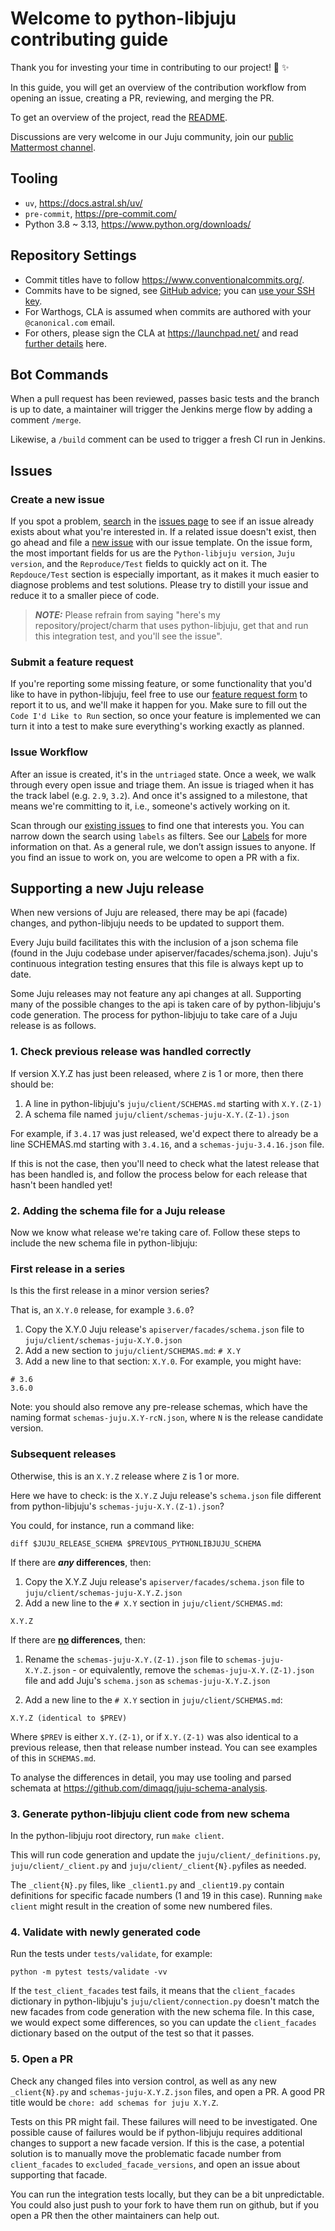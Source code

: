 # Welcome to python-libjuju contributing guide <!-- omit in toc -->

Thank you for investing your time in contributing to our project! :confetti_ball: :sparkles:

In this guide, you will get an overview of the contribution workflow from opening an issue,
creating a PR, reviewing, and merging the PR.

To get an overview of the project, read the [README](https://github.com/juju/python-libjuju/blob/master/docs/readme.rst).

Discussions are very welcome in our Juju community, join our [public Mattermost channel](https://chat.charmhub.io/charmhub/channels/juju).

## Tooling

- `uv`, https://docs.astral.sh/uv/
- `pre-commit`, https://pre-commit.com/
- Python 3.8 ~ 3.13, https://www.python.org/downloads/

## Repository Settings

- Commit titles have to follow https://www.conventionalcommits.org/.
- Commits have to be signed, see [GitHub advice](https://docs.github.com/en/authentication/managing-commit-signature-verification/signing-commits); you can [use your SSH key](https://docs.github.com/en/authentication/managing-commit-signature-verification/about-commit-signature-verification#ssh-commit-signature-verification).
- For Warthogs, CLA is assumed when commits are authored with your `@canonical.com` email.
- For others, please sign the CLA at https://launchpad.net/ and read [further details](https://ubuntu.com/legal/contributors/faq) here.

## Bot Commands

When a pull request has been reviewed, passes basic tests and the branch is up to date, a maintainer will trigger the Jenkins merge flow by adding a comment `/merge`.

Likewise, a `/build` comment can be used to trigger a fresh CI run in Jenkins.

## Issues

### Create a new issue

If you spot a problem, [search](https://docs.github.com/en/github/searching-for-information-on-github/searching-on-github/searching-issues-and-pull-requests#search-by-the-title-body-or-comments)
in the [issues page](https://github.com/juju/python-libjuju/issues) to see if an issue already exists about what you're interested in.
If a related issue doesn't exist, then go ahead and file a [new issue](https://github.com/juju/python-libjuju/issues/new?assignees=&labels=bug&projects=&template=BugReport.yml)
with our issue template. On the issue form, the most important fields for us are the `Python-libjuju version`, `Juju version`, and
the `Reproduce/Test` fields to quickly act on it. The `Repdouce/Test` section is especially important, as it makes it much easier to diagnose
problems and test solutions. Please try to distill your issue and reduce it to a smaller piece of code.

> **_NOTE:_** Please refrain from saying "here's my repository/project/charm that uses
python-libjuju, get that and run this integration test, and you'll see the issue".

### Submit a feature request

If you're reporting some missing feature, or some functionality that you'd like to have in python-libjuju, feel free to use our
[feature request form](https://github.com/juju/python-libjuju/issues/new?assignees=&labels=wishlisted&projects=&template=FeatureRequest.yml)
to report it to us, and we'll make it happen for you. Make sure to fill out the `Code I'd Like to Run` section, so once your feature is implemented we can turn it into a test
to make sure everything's working exactly as planned.

### Issue Workflow

After an issue is created, it's in the `untriaged` state. Once a week, we walk through every open issue and triage them.
An issue is triaged when it has the track label (e.g. `2.9`, `3.2`). And once it's assigned to a milestone, that means we're committing to it, i.e., someone's actively working on it.

Scan through our [existing issues](https://github.com/juju/python-libjuju/issues) to find one that interests you.
You can narrow down the search using `labels` as filters. See our [Labels](https://github.com/juju/python-libjuju/labels) for more information on that.
As a general rule, we don’t assign issues to anyone. If you find an issue to work on, you are welcome to open a PR with a fix.


## Supporting a new Juju release

When new versions of Juju are released, there may be api (facade) changes, and python-libjuju needs to be updated to support them.

Every Juju build facilitates this with the inclusion of a json schema file (found in the Juju codebase under apiserver/facades/schema.json).
Juju's continuous integration testing ensures that this file is always kept up to date.

Some Juju releases may not feature any api changes at all.
Supporting many of the possible changes to the api is taken care of by python-libjuju's code generation.
The process for python-libjuju to take care of a Juju release is as follows.

### 1. Check previous release was handled correctly

If version X.Y.Z has just been released, where `Z` is 1 or more, then there should be:
1. A line in python-libjuju's `juju/client/SCHEMAS.md` starting with `X.Y.(Z-1)`
2. A schema file named `juju/client/schemas-juju-X.Y.(Z-1).json`

For example, if `3.4.17` was just released, we'd expect there to already be a line SCHEMAS.md starting with `3.4.16`, and a `schemas-juju-3.4.16.json` file.

If this is not the case, then you'll need to check what the latest release that has been handled is, and follow the process below for each release that hasn't been handled yet!


### 2. Adding the schema file for a Juju release

Now we know what release we're taking care of. Follow these steps to include the new schema file in python-libjuju:

### First release in a series

Is this the first release in a minor version series?

That is, an `X.Y.0` release, for example `3.6.0`?

1. Copy the X.Y.0 Juju release's `apiserver/facades/schema.json` file to `juju/client/schemas-juju-X.Y.0.json`
2. Add a new section to `juju/client/SCHEMAS.md`: `# X.Y`
3. Add a new line to that section: `X.Y.0`. For example, you might have:
```
# 3.6
3.6.0
```

Note: you should also remove any pre-release schemas, which have the naming format `schemas-juju.X.Y-rcN.json`, where `N` is the release candidate version.

### Subsequent releases

Otherwise, this is an `X.Y.Z` release where `Z` is 1 or more.

Here we have to check: is the `X.Y.Z` Juju release's `schema.json` file different from python-libjuju's `schemas-juju-X.Y.(Z-1).json`?

You could, for instance, run a command like:
```
diff $JUJU_RELEASE_SCHEMA $PREVIOUS_PYTHONLIBJUJU_SCHEMA
```

If there are **_any_ differences**, then:

1. Copy the X.Y.Z Juju release's `apiserver/facades/schema.json` file to `juju/client/schemas-juju-X.Y.Z.json`
2. Add a new line to the `# X.Y` section in `juju/client/SCHEMAS.md`:
```
X.Y.Z
```

If there are **<ins>no</ins> differences**, then:

1. Rename the `schemas-juju-X.Y.(Z-1).json` file to `schemas-juju-X.Y.Z.json` - or equivalently, remove the `schemas-juju-X.Y.(Z-1).json` file and add Juju's `schema.json` as `schemas-juju-X.Y.Z.json`

2. Add a new line to the `# X.Y` section in `juju/client/SCHEMAS.md`:

```
X.Y.Z (identical to $PREV)
````

Where `$PREV` is either `X.Y.(Z-1)`, or if `X.Y.(Z-1)` was also identical to a previous release, then that release number instead. You can see examples of this in `SCHEMAS.md`.

To analyse the differences in detail, you may use tooling and parsed schemata at https://github.com/dimaqq/juju-schema-analysis.

### 3. Generate python-libjuju client code from new schema

In the python-libjuju root directory, run `make client`.

This will run code generation and update the `juju/client/_definitions.py`, `juju/client/_client.py` and `juju/client/_client{N}.py`files as needed.

The `_client{N}.py` files, like `_client1.py` and `_client19.py` contain definitions for specific facade numbers (1 and 19 in this case). Running `make client` might result in the creation of some new numbered files.


### 4. Validate with newly generated code

Run the tests under `tests/validate`, for example:
```
python -m pytest tests/validate -vv
```

If the `test_client_facades` test fails, it means that the `client_facades` dictionary in python-libjuju's `juju/client/connection.py` doesn't match the new facades from code generation with the new schema file. In this case, we would expect some differences, so you can update the `client_facades` dictionary based on the output of the test so that it passes.


### 5. Open a PR

Check any changed files into version control, as well as any new `_client{N}.py` and `schemas-juju-X.Y.Z.json` files, and open a PR. A good PR title would be `chore: add schemas for juju X.Y.Z`.

Tests on this PR might fail. These failures will need to be investigated. One possible cause of failures would be if python-libjuju requires additional changes to support a new facade version. If this is the case, a potential solution is to manually move the problematic facade number from `client_facades` to `excluded_facade_versions`, and open an issue about supporting that facade.

You can run the integration tests locally, but they can be a bit unpredictable. You could also just push to your fork to have them run on github, but if you open a PR then the other maintainers can help out.
